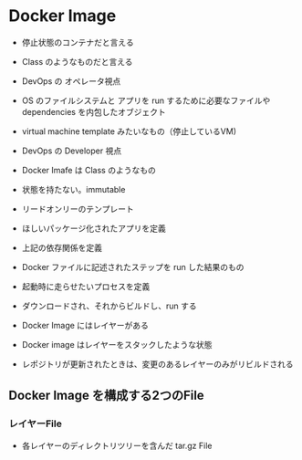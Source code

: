 # Docker Image

* 停止状態のコンテナだと言える
* Class のようなものだと言える



* DevOps の オペレータ視点
* OS のファイルシステムと アプリを run するために必要なファイルや dependencies を内包したオブジェクト
* virtual machine template みたいなもの（停止しているVM)


* DevOps の Developer 視点
* Docker Imafe は Class のようなもの



* 状態を持たない。immutable
* リードオンリーのテンプレート
* ほしいパッケージ化されたアプリを定義
* 上記の依存関係を定義


* Docker ファイルに記述されたステップを run した結果のもの
* 起動時に走らせたいプロセスを定義
* ダウンロードされ、それからビルドし、run する
* Docker Image にはレイヤーがある
* Docker image はレイヤーをスタックしたような状態
* レポジトリが更新されたときは、変更のあるレイヤーのみがリビルドされる





## Docker Image を構成する2つのFile

### レイヤーFile
* 各レイヤーのディレクトリツリーを含んだ tar.gz File
